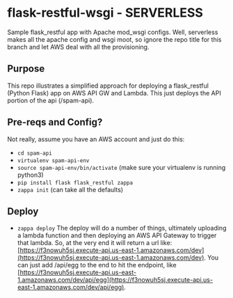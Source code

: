 # flask-restful-wsgi - SERVERLESS
Sample flask_restful app with Apache mod_wsgi configs. Well, serverless makes all the apache config and wsgi moot, so ignore the repo title for this branch and let AWS deal with all the provisioning.

## Purpose
This repo illustrates a simplified approach for deploying a flask_restful (Python Flask) app on AWS API GW and Lambda. This just deploys the API portion of the api (/spam-api).

## Pre-reqs and Config?
Not really, assume you have an AWS account and just do this:
* `cd spam-api`
* `virtualenv spam-api-env`
* `source spam-api-env/bin/activate` (make sure your virtualenv is running python3)
* `pip install flask flask_restful zappa`
* `zappa init` (can take all the defaults)

## Deploy
* `zappa deploy`
The deploy will do a number of things, ultimately uploading a lambda function and then deploying an AWS API Gateway to trigger that lambda. So, at the very end it will return a url like: [https://f3nowuh5sj.execute-api.us-east-1.amazonaws.com/dev](https://f3nowuh5sj.execute-api.us-east-1.amazonaws.com/dev). You can just add /api/egg to the end to hit the endpoint, like [https://f3nowuh5sj.execute-api.us-east-1.amazonaws.com/dev/api/egg](https://f3nowuh5sj.execute-api.us-east-1.amazonaws.com/dev/api/egg).
